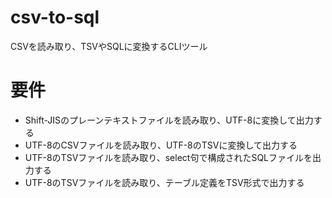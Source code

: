 # csv-to-sql

CSVを読み取り、TSVやSQLに変換するCLIツール

# 要件

- Shift-JISのプレーンテキストファイルを読み取り、UTF-8に変換して出力する
- UTF-8のCSVファイルを読み取り、UTF-8のTSVに変換して出力する
- UTF-8のTSVファイルを読み取り、select句で構成されたSQLファイルを出力する
- UTF-8のTSVファイルを読み取り、テーブル定義をTSV形式で出力する
